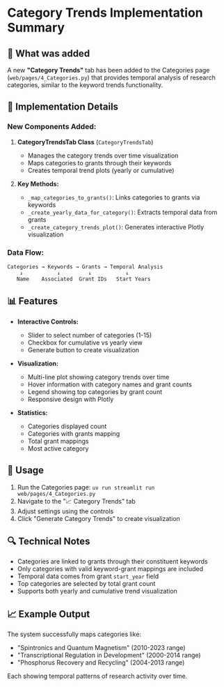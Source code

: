 # Category Trends Implementation Summary

## 🎯 What was added

A new **"Category Trends"** tab has been added to the Categories page (`web/pages/4_Categories.py`) that provides temporal analysis of research categories, similar to the keyword trends functionality.

## 🔧 Implementation Details

### New Components Added:

1. **CategoryTrendsTab Class** (`CategoryTrendsTab`)
   - Manages the category trends over time visualization
   - Maps categories to grants through their keywords
   - Creates temporal trend plots (yearly or cumulative)

2. **Key Methods:**
   - `_map_categories_to_grants()`: Links categories to grants via keywords
   - `_create_yearly_data_for_category()`: Extracts temporal data from grants
   - `_create_category_trends_plot()`: Generates interactive Plotly visualization

### Data Flow:
```
Categories → Keywords → Grants → Temporal Analysis
    ↓           ↓         ↓           ↓
   Name    Associated  Grant IDs   Start Years
```

## 📊 Features

- **Interactive Controls:**
  - Slider to select number of categories (1-15)
  - Checkbox for cumulative vs yearly view
  - Generate button to create visualization

- **Visualization:**
  - Multi-line plot showing category trends over time
  - Hover information with category names and grant counts
  - Legend showing top categories by grant count
  - Responsive design with Plotly

- **Statistics:**
  - Categories displayed count
  - Categories with grants mapping
  - Total grant mappings
  - Most active category

## 🚀 Usage

1. Run the Categories page: `uv run streamlit run web/pages/4_Categories.py`
2. Navigate to the "📈 Category Trends" tab
3. Adjust settings using the controls
4. Click "Generate Category Trends" to create visualization

## 🔍 Technical Notes

- Categories are linked to grants through their constituent keywords
- Only categories with valid keyword-grant mappings are included
- Temporal data comes from grant `start_year` field
- Top categories are selected by total grant count
- Supports both yearly and cumulative trend visualization

## 📈 Example Output

The system successfully maps categories like:
- "Spintronics and Quantum Magnetism" (2010-2023 range)
- "Transcriptional Regulation in Development" (2000-2014 range)
- "Phosphorus Recovery and Recycling" (2004-2013 range)

Each showing temporal patterns of research activity over time.
